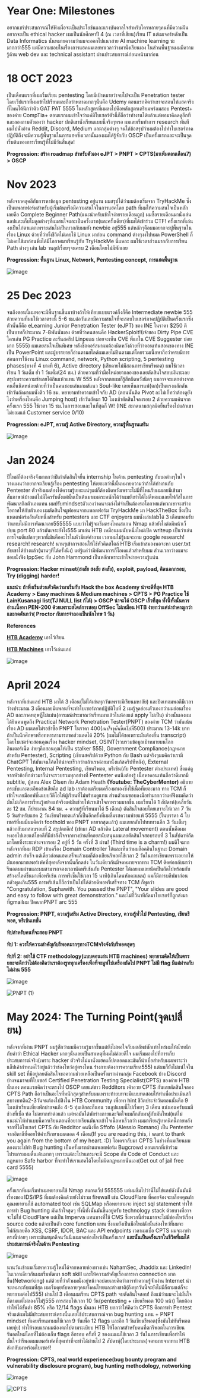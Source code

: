 <h1>Year One: Milestones</h1>

อยากแชร์ประสบการณ์ให้ฟังเผื่อจะเป็นประโยช์นและแรงบันดาลใจสำหรับใครหลายๆคนที่มีความฝันอยากจะเป็น ethical hacker 
ผมเป็นนักศึกษาปี 4 (ณ เวลาที่เขียน)เรียน IT แต่เมเจอร์หลักเป็น Data Informatics นั่นหมายความว่าผมจะออกไปแนวสาย AI machine learning ซะมากกว่า555
แต่มีความชอบในเรื่องการแฮคผมเลยหาเวลาว่างมานั่งเรียนเอง ในส่วนพื้นฐานผมมีความรู้ด้าน web dev และ technical assistant ผ่านประสบการณ์ก่อนหน้ามาก่อน

<h1>18 OCT 2023</h1>

เป็นเดือนแรกที่ผมเริ่มเรียน pentesting โดยมีเป้าหมายว่าจบไปจะเป็น Penetration tester โดยเว็ปแรกที่ผมเข้าไปเรียนและถือว่าพลาดมากๆนั่นคือ Udemy ตอนแรกคิดว่าเขาจะสอนให้แฮคจริงที่ไหนได้นึกว่าติว GAT PAT 5555
ในหลักสูตรที่ผมลงไปคือหลักสูตรเตรียมพร้อมสอบ Pentest+ ของค่าย CompTia+ ตอนแรกผมเข้าใจว่าแค่มีใบเซอร์ตัวนี้ก็ถือว่าทำงานได้แล้วแต่พอมาคิดดดูอีกทีและลองถามตัวเองว่า hacker ปกติเขานั่งเรียนแบบนี้จริงๆหรอ ผมเลยเริ่มทำการ research ทันทีผมไปนั่งอ่าน Reddit, Discord, Medium และกลุ่มต่างๆ
จนได้ข้อสรุปว่าผมต้องไปทำใบเซอร์ภาคปฎิบัติถึงจะมีความรู้พื้นฐานในการแฮคซึ่งเวลานั้นเองผมได้รู้จักกับ OSCP เป็นครั้งแรกและจะเป็นจุดเริ่มต้นของการเรียนรู้ที่ไม่มีวันสิ้นสุด!

**Progression: สร้าง roadmap สำหรับตัวเอง eJPT > PNPT > CPTS(มาเพิ่มตอนเดือน7) > OSCP**

<h1>Nov 2023</h1>

หลังจากคลุคลีกับการหาข้อมูล pentesting อยู่นาน ผมสรุปได้ว่าผมต้องเริ่มจาก TryHackMe ซึ่งเป็นแพลทฟอร์มสำหรับผู้เริ่มต้นหรือมีความสนใจในการแฮคโดย path ที่ผมให้ความสนใจเป็นหลักเลยคือ Complete Beginner Path(แนะนำครับเข้าใจง่ายรายเดือนถูก) ผมซื้อรายเดือนมานั่งเล่นแลปและเก็บโมดูลต่างๆที่ผมสนใจและเป็นครั้งแรก(และครั้งเดียว)ที่ผมได้เข้าร่วม CTF!
ครั้งแรกที่เล่นงงเป็นไก่ตาแตกเพราะเล่นไม่เป็นบวกกับผมยัง newbie อยู่555 แต่หลักๆคือผมอยากจะปูพื้นฐานในเรื่อง Linux ด้วยที่ว่าทั้งชีวิตไม่เคยใช้ Linux มาก่อน command ต่างๆงงไปหมด PowerShell ก็ไม่เคยใช้มาก่อนพึ่งได้มีโอกาศมาเรียนรู้กับ TryHackMe นี่แหละ ผมใช้เวลาส่วนมากกับการเรียน Path ต่างๆ เล่น lab วนลูปเรื่อยๆจนครบ 2 เดือนโดยไม่มีพักเลย

**Progression: พื้นฐาน Linux, Network, Pentesting concept, การแฮคพื้นฐาน**

![image](https://github.com/user-attachments/assets/3b92662f-b412-4b05-b7df-a95d8884719f)


<h1>25 Dec 2023</h1>

จนถึงตอนนี้ผมพอจะมีพื้นฐานขึ้นมาบ้างถ้าให้เทียบแบบแรงค์กิ้งก็คือ Intermediate newbie 555 ด้วยความที่ผมใช้เวลาตรงนี้ 5-6 ชม.ต่อวันเลยมีความสนใจที่จะสอบใบเซอร์ภาคปฎิบัติเป็นครั้งแรกซึ่งตัวนั้นก็คือ eLearning Junior Penetration Tester (eJPT) ของ INE ในราคา $250 ตีเป็นบาทก็ประมาณ 7-8พันนั่นเอง ด้วยที่ว่าคนสอนคือ HackerSploit!(เจ้าของ Dirty Pipe CVE ใครเล่น PG Practice ละรันสคริป Linpeas บ่อยจะเห็น CVE พี่แกใน CVE Suggester บ่อยมาก 5555)
ผมเลยสนใจเป็นพิเศษ หลังซื้อคอร์สมาผมต้องผิดหวังด้วยที่ว่าคอนเท้นสอนของทาง INE เป็น PowerPoint และผู้บรรยายก็อ่านตามสไลด์ผมเลยไม่อินตามแต่โดยรวมเนื้อหาถือว่าครบมีการสอนการใช้งาน Linux command, network, Python scripting, 5 pentesting phases(บางที่ 4 บางที่ 6), Active directory (เสียดายไม่มีสอนการเขียนรีพอต) ผมใช้เวลาเรียน 1 วันเต็ม ย้ำ 1 วันเต็ม(24 ชม.) ด้วยความที่ว่ามือใหม่อยากลองของเลยตัดสินใจสอบมันซะเลยสรุปเพราะความซ่าเลยได้กินแห้วแทน W 555
หลังจากตกผมก็รู้สึกผิดหวังนิดๆ ผมอาจจะแตกต่างจากคนอื่นนิดหน่อยด้วยที่ว่าเป็นคนชอบเล่นเกมส์แนว Soul-like เลยเห็นการแพ้(ตก)เป็นแรงผลักดัน เช้าวันถัดมาผมนั้งติว 16 ชม. พยายามทำความเข้าใจกับ AD (ตอนนั้นติด Pivot ละไม่เก็ทว่าต้องดูยังไงว่าเครื่องไหนคือ Jumping host) เช้าวันถัดมา 10 โมงเช้าตัดสินใจลงรอบ 2 ด้วยความแค้นจากครั้งแรก 555 ใช้เวลา 15 ชม.ในการสอบและในที่สุดก็ W! (INE สะกดนามสกุลผิดยื่นเรื่องไปแล้วเขาไม่ยอมแก้ Customer service 0/10)

**Progression: eJPT, ความรู้ Active Directory, ความรู้พื้นฐานเสริม**

![image](https://github.com/user-attachments/assets/f409ca16-a11f-46fd-b9e1-5d6ddc67b7cd)


<h1>Jan 2024</h1>

ปีใหม่ก็ต้องจริงจังมากกว่าปีเก่าตัดสินใจยื่น internship ในด้าน pentesting กับบอต่างๆในใจวางแผนว่าอยากจะเรียนรู้เรื่อง pentesting ให้เยอะกว่านี้นั้นหมายความว่าถ้าได้ทำงานกับ Pentester ตัวจริงผมต้องได้ความรู้เยอะแน่ๆแต่ก็ต้องผิดหวังเพราะไม่มีที่ไหนรับผมเลยมีเข้ามาสัมภาษณ์บ้างแต่ไม่มีใครรับตั้งแต่นั้นเป็นต้นมาผมตระหนักได้ว่าผมยังทำได้ไม่ดีพอผมเลยโฟกัสในการพัฒนาสกิลตัวเองแทน ผมปรับmindsetตัวเองว่าคนจะเก่งไม่จำเป็นต้องรอโอกาศแต่พวกเขาจะสร้างโอกาศให้กับตัวเอง ผมตัดสินใจมูฟออนจากแพลตฟอร์ม TryHackMe มา HackTheBox ซึ่งเป็นแพลตฟอร์มอันดับหนึ่งสำหรับ pentesters และ CTF enjoyers ผมนั่งเล่นlabได้ 3 เดือนยอมรับว่าแทบไม่มีการพัฒนาเลย555555 แบบว่าไม่รู้จะเริ่มตรงไหนสแกน Nmap แล้วยังไงต่อมีหน้าเว็ปบน port 80 แล้วมันเจาะยังไง555 มาเล่น HTB เหมือนผมนับหนึ่งใหม่เปิด writeup เป็นว่าเล่นการโจมตีแปลกๆพวกนี้มันคืออะไรในหัวมีแต่คำถาม เวลาผมไม่รู้ผมจะถาม google research! research! research! นานๆเข้าการสอนให้ใช้หัวคิดสไตล์ HTB เริ่มเข้าสมองพอจะหา user.txt กับเขาได้บ้างแล้ว(นานๆทีได้ครั้งนึง) แต่รู้แค่ว่ามีพัฒนาการก็โอเคแล้วสำหรับผม ส่วนเวลาว่างผมจะชอบนั่งฟัง IppSec กับ John Hammond เป็นหลักเพราะเข้าใจง่ายความรู้แน่น

**Progression: Hacker minset(สงสัย สงสัย สงสัย), exploit, payload, คิดนอกกรอบ, Try (digging) harder!**

**แนะนำ: ถ้าพึ่งเริ่มส่วนตัวคิดว่ามาเริ่มกับ Hack the box Academy น่าจะดีที่สุด HTB Academy > Easy machines & Medium machines > CPTS > PG Practice ใช้ LainKusanagi list(TJ NULL list ก้ได้) > OSCP น่าจะได้ OSCP เร็วที่สุด ทั้งนี้ทั้งนั้นควรอ่านเนื้อหา PEN-200 ด้วยเพราะสไตล์การสอบ OffSec ไม่เหมือน HTB ง่ายกว่าแต่น่ารำคาญกว่าและกดดันกว่า( Proctor กับการจำลองเป็นนักโทษ 1 วัน)**

**References**

**[HTB Academy](https://academy.hackthebox.com/)** เอาไว้เรียน

**[HTB Machines](https://app.hackthebox.com/home)** เอาไว้เล่นแลป

![image](https://github.com/user-attachments/assets/1ec29eea-5c91-43e4-8dc0-c07b5fd8a406)


<h1>April 2024</h1>

หลังจากที่เล่นแลป HTB มาได้ 3 เดือน(ไม่ได้เล่นทุกวันเพราะมีเรียนมหาลัย) และปิดเทอมพอดีมีเวลาว่างประมาณ 3 เดือนเลยมีแพลนที่จะทำใบเซอร์ภาคปฎิบัติใบที่ 2 ผมรู้จุดอ่อนตัวเองกว่าผมอ่อนเรื่อง AD และภาคทฤษฎีไม่แม่น(อารมณ์ประมาณว่าเรียนมาแล้วในห้องแต่ apply ไม่เป็น) ช่วงนั้นเองผมได้ยินคนพูดถึง Practical Network Penetration Tester(PNPT) ของค่าย TCM ว่ามันเน้นเรื่อง AD ผมเลยไม่รอช้าซื้อ PNPT ในราคา 400$(ณ ปัจจุบันขึ้นไปที่ 500$) ประมาณ 13-14k บาทถ้าเป็นนักศึกษาหรือทหารสามารถขอส่วนลดได้ 20% (ผมไม่ได้ขอเพราะมันต้องยื่น transcript) โดยใบเซอร์จะสอนคุณเรื่อง hacker mindset, OSINT(รวบรวมข้อมูลเป้าหมายบนโลกอินเตอร์เน็ต ง่ายๆคือสอนคุณให้เป็น stalker 555), Government Compliance(กฎหมายสำหรับ Pentester), Scripting (เขียนสคริปด้วย Python กับ Bash แต่จริงๆผมคิดว่าเรามี ChatGPT ให้มันเจนโค้ดให้น่าจะเร็วกว่าแล้วเราค่อยมานั่งแก้สคริปทีหลัง), External Pentesting, Internal Pentesting, เขียนรีพอต, พรีเซ้น(กับ Pentester ต่างประเทศ) ซึ่งแค่ดูจากหัวข้อที่กล่าวมาก็น่าจะรวบรวมทุกอย่างที่ Pentester คนนึงต้องรู้ เนื้อหาคอนเท้นถือว่าดีมากมี subtitle, ผู้สอน Alex Olsen กับ Adam Heath **(Youtube: TheCyberMentor)** อธิบายกระชับและละเอียดข้อเสียคือ ad lab เราต้องเตรียมเครื่องมาเองซึ่งใช้เนื้อที่เยอะมาก ทาง TCM ก็เข้าใจเลยมีออฟชั่นแบบวีดีโอให้ผู้เรียนที่ไม่พร้อมดูแทน ส่วนตัวผมชอบลงมือทำมากกว่าแค่ฟังผมคิดว่ามันไม่เกิดการเรียนรู้อย่างแท้จริงแต่มันช่วยให้เราเข้าใจภาพรวมมากขึ้น ผมเรียนได้ 1 สัปดาห์(เฉลี่ยวันละ 12 ชม. ก็ประมาณ 84 ชม. + ความรู้ที่เรียนมาได้ 5 เดือน) ตัดสินใจสอบโดยเขาจะให้เวลา 7 วัน 5 วันสำหรับแฮค 2 วันเขียนรีพอตแล้วก็เป็นอีกครั้งที่ผมลิ้มรสความพ้ายแพ้ 5555 (ในบรรดา 4 ใบเซอร์ที่ผมมีผมคิดว่า foothold ของ PNPT หายากสุดแล้ว) ผมเลยกลับไปทบทวนอีก 3 วันเต็มๆแล้วกลับมาสอบรอบที่ 2 สรุปตกอีก! (เข้ามา AD แล้วติด Lateral movement) ตอนนั้นคือผมหงอยไปเลยแต่โชคดีที่มีกำลังใจจากทางบ้านที่คอยสนับสนุนผมเลยตัดสินใจสอบรอบที่ 3 ในสัปดาห์ถัดมาโดยทิ้งระยะห่างจากรอบ 2 อยู่ที่ 5 วัน ครั้งที่ 3 ผ่าน! (Third time is a charm!) ผมดีใจมากหลังจากที่ผม RDP เข้าเครื่อง Domain Controller ได้และเห็นว่าผมล็อคอินในฐานะ Domain admin สำเร็จ แต่เดี๋ยวก่อนแฮคเสร็จแล้วผมก็ต้องเขียนรีพอตใช้เวลา 2 วันในการเขียนเพราะอยากให้มันออกมากเพอร์เฟคที่สุดหลังจากนั้นก็กดส่ง ในวันเดียวกันมีจดหมายจากทาง TCM ติดต่อกลับมาว่ารีพอตผมผ่านและผมสามารถจองเวลานัดพรีเซ้นกับ Pentester ได้เลยผมเลยนัดเป็นถัดไปพร้อมกับสร้างสไลด์ขึ้นมาเพื่อพรีเซ้น การพรีเซ็นใช้เวลา 15 นาที(เกินโดนหักคะแนน) ผมก็มีการบลีฟมาก่อนกลัวพูดเกิน555 การพรีเซ้นก็ถือว่าเป็นไปได้ด้วยดีพอพรีเสร็จทาง TCM ก็พูดว่า "Congratulation, Suphawith. You passed the PNPT", "Your slides are good and easy to follow with great demonstration." และไม่กี่วินาทีถัดมาใบเซอร์ก็ถูกส่งมาที่gmailผม ปิดฉากPNPT arc 555

**Progression: PNPT, ความรู้เสริม Active Directory, ความรู้ทั่วไป Pentesting, เขียนรีพอต, พรีเซ้นเทชั่น**

**ทิปสำหรับคนที่จะสอบ PNPT**

**ทิป 1: ควรให้ความสำคัญกับรีพอตมากๆทางTCMจริงจังกับรีพอตสุดๆ**

**ทิปที่ 2: อย่าใช้ CTF methodology(แบบตอนเล่น HTB machines) พยายามคิดให้เป็นตรรยกะจะดีกว่าไม่ต้องคิดว่าเราต้องรูททุกเครื่องเพื่อที่จะมูฟไปเครื่องถัดไป PNPT ไม่มี flag มีแต่ผ่านกับไม่ผ่าน 555**

![image](https://github.com/user-attachments/assets/1b0b0c7d-4405-4b6a-b241-e8a2d22452de)

![PNPT (1)](https://github.com/user-attachments/assets/d37121ec-44e5-435a-8046-da22ae391dc4)

<h1>May 2024: The Turning Point(จุดเปลื่ยน)</h1>

หลังจากที่ผ่าน PNPT ผมรู้สึกว่าผมมีความรู้มากขึ้นแต่ยังไม่พอใจกับผลลัพธ์ซักเท่าไหร่ผมให้น้ำหนักกับคำว่า Ethical Hacker มากๆนั่นเลยเป็นสาเหตุที่ผมไม่ค่อยดีใจ ผมเริ่มมองไปที่การเก็บประสบการณ์จริง(เพราะ hacker ตัวจริงไม่มานั่งแฮคแล็ปตลอดและมันก็น่าเบื่อสำหรับผมเพราะว่าแล็ปเค้ากำหนดไว้อยู่แล้วว่าช่องโหว่อยู่ตรงไหน ร่่างกายต้องการความเรียล555) แต่ผมก็ยังไม่แน่ใจใน skill set ที่มีอยู่เลยตัดสินใจขอความช่วยเหลือเป็นครั้งแรกผ่านกลุ่ม Facebook บ้าง Discord บ้างจนมาจบที่ใบเซอร์ Certified Penetration Testing Specialist(CPTS) ของค่าย HTB นั่นเอง ตอนแรกคิดว่าจะตรงไป OSCP เลยแต่ชาว Redditors เค้าอวย CPTS กันเลยตัดสินใจลอง CPTS Path ถือว่าเป็นอะไรที่หนักสุดๆสำหรับผมเพราะท้ายบทจะมีแบบทดสอบให้ทำเพื่อประเมินสกิลบางบทติด2-3วันจนต้องไปสิงใน HTB Community เพื่อหา hint ชีวิตประจำวันตอนนั้นคือ 9 โมงเช้าเรียนเที่ยงพักบ่ายจนถึง 4-5 ทุ่มเลิกละก็นอน วนลูปแบบนี้ไปเรื่อยๆ 3 เดือน แน่นอนครับผมมีช่วงที่เบื่อ ท้อ ไม่อยากทำต่อแล้ว แต่พอมันได้พักร่างกายและจิตใจผมก็กลับมาสู้กับมันใหม่(แต่ไม่แนะนำให้ทำแบบนี้ควรเรียนตอนที่อยากเรียนมันจะเข้าใจเนื้อหาเร็วกว่า ผมมาเรียนรู้เทคนิคนี้ภายหลังจากที่ได้ใบเซอร์ CPTS กับ Redditor คนนึงชื่อ Sffofo (Alessio Romano) เป็น Pentester จากอิตาลีที่คอยให้คำปรึกษาผมตลอด 4 เดือน(If you are reading this, i want to thank you again from the bottom of my heart. :D) โอเครกลับมา CPTS ในช่วงที่ผมเรียนผมลองแวะไปทำ Bug hunting เป็นครั้งแรกผ่านแพลตฟอร์ม Bugcrowd ตอนแรกที่เข้าร่วมโปรแกรมผมตื่นเต้นมากๆ เพราะแต่ละโปรแกรมจะมี Scope กับ Code of Conduct และกฎหมาย Safe harbor ที่จะทำให้เราแฮคได้โดยไม่ผิดกฎหมายนั่นเอง(Get out of jail free card 5555) 

![image](https://github.com/user-attachments/assets/aa0e97e6-adf2-4100-87e0-3d202621ddef)

ครั้งแรกที่ผมเริ่มทำผมพยายามใช้ Nmap สแกนเว็ป 555555 แต่ผมลืมไปว่านี่ไม่ใช่แลปดังนั้นมันมีเรื่องของ IDS/IPS ที่ผมต้องคิดด้วยยังไม่รวม firewall เช่น CloudFlare ที่คอยจ้องจะบล็อคคุณถ้าคุณพยายามใช้ automated tool เช่น SQLMap หรือพยายามจะ inject sql statement ทำให้การทำ Bug hunting มันเร้าใจสุดๆ ทั้งนี้ทั้งนั้นมันขึ้นอยู่ครับ technology stack ด้วยบางที่อาจจะไม่ใช่ CloudFlare แต่เป็น Imperva แทนบางที่ใช้ CMS ซึ่งพวกนี้ส่วนมากจะไม่มีช่องโหว่เรื่อง source code แต่จะเป็นตัว core function แทน ซึ่งผมยังเป็นมือใหม่ดังนั้นช่องโหว่ที่ผมจะโฟกัสเลยคือ XSS, CSRF, IDOR, BAC และ API endpoints เวลาผมเบื่อ CPTS ผมจะมาทำตรงนี้บ่อยๆ เพราะมันสนุกดีจนวันนึงผมเจอช่องโหว่เป็นครั้งแรก! **และนั้นเป็นครั้งแรกในชีวิตที่ผมได้ประสบการณ์จริงในด้าน Pentesting**

![image](https://github.com/user-attachments/assets/649da81d-6f1d-40d9-8dc0-de8e7e54c810)

นานวันเข้าผมเริ่มหาความรู้ใหม่ได้จากหลายช่องทางเช่น NahamSec, Jhaddix และ LinkedIn! ในเวลาเดียวกันผมเริ่มพัฒนา soft skill และให้ความสำคัญเรื่องการหา connection มากขึ้น(Networking) แต่ด้วยที่ว่าตัวผมนั่งอยู่หน้าจอบ่อยเลยคิดว่าการทำความรู้จักผ่าน Internet น่าจะเหมาะกับผมที่สุด ผมเริ่มคุยกับหลายๆคนทั้งคนไทยและต่างชาติ(ถึงทุกวันนี้จะยังไม่มีก็ตามแต่ก็จะพยายามต่อไป555)
ผ่านไป 3 เดือนผมเรียน CPTS path จบตัดสินใจสอบ! ถึงแม้ว่าผมจะไม่มั่นใจก็ตามแต่ไม่ลองก็ไม่รู้555 การสอบให้เวลา 10 วัน(pentesting + เขียนรีพอต 100 หน้า) โดยต้องทำให้ได้ขั้นต่ำ 85% หรือ 12/14 flags นั่นเอง HTB บอกว่าให้คิดว่า CPTS คือการทำ Pentest จริงแต่ผมไม่มีประสบการณ์ตรงนั้นเลยใช้ประสบการณ์จาก bug hunting แทน + PNPT mindset ที่เคยเรียนมาผมใช้เวลา 9 วันเพื่อ 12 flags และอีก 1 วันเขียนรีพอต(ซึ่งมันไม่ทันรีพอตเลยชุ่ย) ทำให้รอบแรกผมต้องตกไปตามระเบียบ HTB ให้โอกาศสำหรับคนที่ตกรีพอตในการเขียนรัพอตใหม่โดยที่ไม่ต้องเก็บ flags อีกรอบ ครั้งที่ 2 ของผมผมใช้เวลา 3 วันในการเขียนเพื่อทำให้มั่นใจว่ารีพอตผมเพอร์เฟคที่สุดเท่าที่จะทำได้ผ่านไป 2 สัปดาหฺ์(โดยประมาณ)จดหมายจากทาง HTB ส่งกลับมาพร้อมใบเซอร์!

**Progression: CPTS, real world experience(bug bounty program and vulnerability disclosure program), bug hunting methodology, networking**

![image](https://github.com/user-attachments/assets/9e9d7d05-4761-4327-a690-8934b0982b1b)

![CPTS](https://github.com/user-attachments/assets/2a7f3c6e-f4b5-4a16-b618-58e53280257a)













